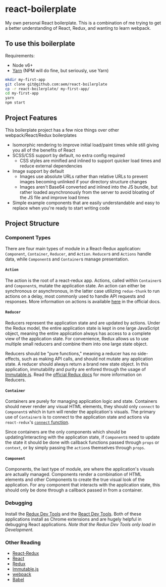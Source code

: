 # react-boilerplate
My own personal React boilerplate. This is a combination of me trying to get a better understanding of React, Redux, and wanting to learn webpack.

## To use this boilerplate
Requirements:
* Node v6+
* [Yarn](https://yarnpkg.com) (NPM will do fine, but seriously, use Yarn)

```bash
mkdir my-first-app
git clone git@github.com:aem/react-boilerplate
cp -r react-boilerplate/ my-first-app/
cd my-first-app
yarn
npm start
```

## Project Features
This boilerplate project has a few nice things over other webpack/React/Redux boilerplates
* Isomorphic rendering to improve initial load/paint times while still giving you all of the benefits of React
* SCSS/CSS support by default, no extra config required
  * CSS styles are minified and inlined to support quicker load times and reduce external dependencies
* Image support by default
  * Images use absolute URLs rather than relative URLs to prevent images becoming unlinked if your directory structure changes
  * Images aren't Base64 converted and inlined into the JS bundle, but rather loaded asynchronously from the server to avoid bloating of the JS file and improve load times
* Simple example components that are easily understandable and easy to replace when you're ready to start writing code

## Project Structure

### Component Types
There are four main types of module in a React-Redux application: `Component`, `Container`, `Reducer`, and `Action`. `Reducer`s and `Actions` handle data, while `Component`s and `Container`s manage presentation.

#### `Action`
The action is the root of a react-redux app. Actions, called within `Container`s and `Component`s, mutate the application state. An action can either be synchronous or asynchronous, in the latter case utilizing `redux-thunk` to run actions on a delay, most commonly used to handle API requests and responses. More information on actions is available [here](http://redux.js.org/docs/basics/Actions.html) in the official docs.

#### `Reducer`
Reducers represent the application state and are updated by actions. Under the Redux model, the entire application state is kept in one large JavaScript object, meaning the entire application always has access to a complete view of the application state. For convenience, Redux allows us to use multiple small reducers and combine them into one large state object.

Reducers should be "pure functions," meaning a reducer has no side-effects, such as making API calls, and should not mutate any application state. A reducer should always return a brand new state object. In this application, immutability and purity are enfored through the usage of [Immutable.js](https://facebook.github.io/immutable-js/). Read the [official Redux docs](http://redux.js.org/docs/basics/Reducers.html) for more information on Reducers.

#### `Container`
Containers are purely for managing application logic and state. Containers should never render any visual HTML elements, they should only `connect` to `Component`s which in turn will render the application's visuals. The primary use of `Container`s is to connect to the application state and actions via `react-redux`'s [`connect` function](https://github.com/reactjs/react-redux/blob/master/docs/api.md#connectmapstatetoprops-mapdispatchtoprops-mergeprops-options). 

Since containers are the only components which should be updating/interacting with the application state, if `Component`s need to update the state it should be done with callback functions passed through `props` or `context`, or by simply passing the `action`s themselves through `props`. 

#### `Component`
Components, the last type of module, are where the application's visuals are actually managed. Components render a combination of HTML elements and other Components to create the true visual look of the application. For any component that interacts with the application state, this should only be done through a callback passed in from a container. 

### Debugging
Install the [Redux Dev Tools](https://chrome.google.com/webstore/detail/redux-devtools/lmhkpmbekcpmknklioeibfkpmmfibljd) and the [React Dev Tools](https://chrome.google.com/webstore/detail/react-developer-tools/fmkadmapgofadopljbjfkapdkoienihi?hl=en). Both of these applications install as Chrome extensions and are hugely helpful in debugging React applications. _Note that the Redux Dev Tools only load in Development._ 

### Other Reading
* [React-Redux](https://github.com/reactjs/react-redux/blob/master/docs/api.md#connectmapstatetoprops-mapdispatchtoprops-mergeprops-options)
* [React](https://facebook.github.io/react/docs/getting-started.html)
* [Redux](http://redux.js.org/docs/introduction/index.html)
* [Immutable.js](https://facebook.github.io/immutable-js/)
* [webpack](https://webpack.js.org)
* [Babel](https://babeljs.io)
